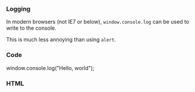 ### Logging

In modern browsers (not IE7 or below), `window.console.log` can be used to write to the console.

This is much less annoying than using `alert`.

### Code
window.console.log("Hello, world");

### HTML

